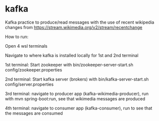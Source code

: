 # kafka
Kafka practice to produce/read messages with the use of recent wikipedia changes from https://stream.wikimedia.org/v2/stream/recentchange

How to run: 

Open 4 wsl terminals 

Navigate to where kafka is installed locally for 1st and 2nd terminal 

1st terminal: Start zookeeper with bin/zookeeper-server-start.sh config/zookeeper.properties 

2nd terminal: Start kafka server (brokers) with bin/kafka-server-start.sh config/server.properties 

3rd terminal: navigate to producer app (kafka-wikimedia-producer), run with mvn spring-boot:run, see that wikimedia messages are produced 

4th terminal: navigate to consumer app (kafka-consumer), run to see that the messages are consumed 
